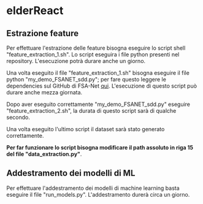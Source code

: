 # elderReact

## Estrazione feature
Per effettuare l'estrazione delle feature bisogna eseguire lo script shell "feature_extraction_1.sh".
Lo script eseguira i file python presenti nel repository. L'esecuzione potrà durare anche un giorno.

Una volta eseguito il file "feature_extraction_1.sh" bisogna eseguire il file python "my_demo_FSANET_sdd.py"; per fare questo leggere
le dependencies sul GitHub di FSA-Net [qui](https://github.com/shamangary/FSA-Net/blob/master/README.md). L'esecuzione di questo
script può durare anche mezza giornata.

Dopo aver eseguito correttamente "my_demo_FSANET_sdd.py" eseguire "feature_extraction_2.sh", la durata di questo script sarà di qualche secondo.

Una volta eseguito l'ultimo script il dataset sarà stato generato correttamente.

**Per far funzionare lo script bisogna modificare il path assoluto in riga 15 del file "data_extraction.py"**.

## Addestramento dei modelli di ML
Per effettuare l'addestramento dei modelli di machine learning basta eseguire il file "run_models.py".
L'addestramento durerà circa un giorno.
